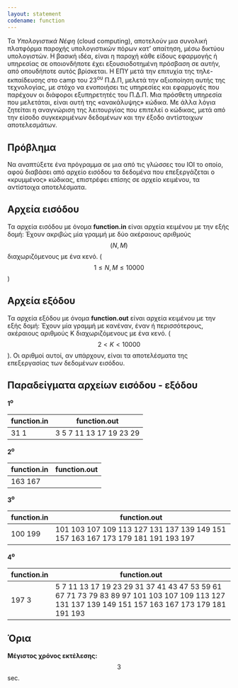 ```yaml
---
layout: statement
codename: function
---
```


Τα *Υπολογιστικά Νέφη* (cloud computing), αποτελούν μια συνολική πλατφόρμα παροχής υπολογιστικών πόρων κατ’ απαίτηση, μέσω δικτύου υπολογιστών. Η βασική ιδέα, είναι η παροχή κάθε είδους εφαρμογής ή υπηρεσίας σε οποιονδήποτε έχει εξουσιοδοτημένη πρόσβαση σε αυτήν, από οπουδήποτε αυτός βρίσκεται. Η ΕΠΥ μετά την επιτυχία της τηλε-εκπαίδευσης στο camp του 23<sup>ου</sup> Π.Δ.Π, μελετά την αξιοποίηση αυτής της τεχνολογίας, με στόχο να ενοποιήσει τις υπηρεσίες και εφαρμογές που παρέχουν οι διάφοροι εξυπηρετητές του Π.Δ.Π. Μια πρόσθετη υπηρεσία που μελετάται, είναι αυτή της «ανακάλυψης» κώδικα. Με άλλα λόγια ζητείται η αναγνώριση της λειτουργίας που επιτελεί ο κώδικας, μετά από την είσοδο συγκεκριμένων δεδομένων και την έξοδο αντίστοιχων αποτελεσμάτων.

## Πρόβλημα

Να αναπτύξετε ένα πρόγραμμα σε μια από τις γλώσσες του IOI το οποίο, αφού διαβάσει από αρχείο εισόδου τα δεδομένα που επεξεργάζεται ο «κρυμμένος» κώδικας, επιστρέφει επίσης σε αρχείο κειμένου, τα αντίστοιχα αποτελέσματα.

## Αρχεία εισόδου

Τα αρχεία εισόδου με όνομα **function.in** είναι αρχεία κειμένου με την εξής δομή: Έχουν ακριβώς μία γραμμή με δύο ακέραιους αριθμούς $$(N, M)$$ διαχωριζόμενους με ένα κενό. ($$1 \leq N, M \leq 10000$$)

## Αρχεία εξόδου

Τα αρχεία εξόδου με όνομα **function.out** είναι αρχεία κειμένου με την εξής δομή: Έχουν μία γραμμή με κανέναν, έναν ή περισσότερους, ακέραιους αριθμούς K διαχωριζόμενους με ένα κενό. ($$2 < K < 10000$$). Οι αριθμοί αυτοί, αν υπάρχουν, είναι τα αποτελέσματα της επεξεργασίας των δεδομένων εισόδου.

## Παραδείγματα αρχείων εισόδου - εξόδου

**1<sup>o</sup>**

| **function.in**                         | **function.out** |
| ------------------------------------ | ------------- |
| 31 1 |  3 5 7 11 13 17 19 23 29 |

**2<sup>o</sup>**

| **function.in**                         | **function.out** |
| ------------------------------------ | ------------- |
| 163 167 |  |

**3<sup>o</sup>**

| **function.in**                         | **function.out** |
| ------------------------------------ | ------------- |
| 100 199 |  101 103 107 109 113 127 131 137 139 149 151 157 163 167 173 179 181 191 193 197 |

**4<sup>o</sup>**

| **function.in**                         | **function.out** |
| ------------------------------------ | ------------- |
| 197 3 |  5 7 11 13 17 19 23 29 31 37 41 43 47 53 59 61 67 71 73 79 83 89 97 101 103 107 109 113 127 131 137 139 149 151 157 163 167 173 179 181 191 193 |

## Όρια

**Mέγιστος χρόνος εκτέλεσης:** $$3$$ sec.
